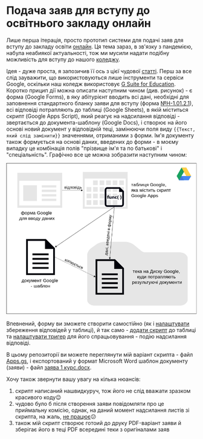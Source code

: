 # Подача заяв для вступу до освітнього закладу онлайн

Лише перша ітерація, просто прототип системи для подачі заяв для вступу до закладу освіти [онлайн](https://pedpresa.ua/202508-mon-zatverdylo-poryadok-podannya-zayav-onlajn-na-vstup-do-zakladiv-vyshhoyi-osvity.html). Ця тема зараз, в зв'язку з пандемією, набула неабиякої актуальності, тож ми мусили надати подібну можливість для вступу до нашого [коледжу](http://polytechnic.poltava.ua).

Ідея - дуже проста, я запозичив її ось з цієї чудової [статті](https://jeffreyeverhart.com/2018/09/17/auto-fill-google-doc-from-google-form-submission/). Перш за все слід зауважити, що використовуються лише інструменти та сервіси Google, оскільки наш коледж використовує [G Suite for Education](https://edu.google.com/products/gsuite-for-education/). Коротко прицип дії можна описати наступним чином (див. рисунок) - є форма (Google Forms), в яку абітурієнт вводить всі дані, необхідні для заповнення стандартного бланку заяви для вступу (форма [№Н-1.01.2.1](https://zakon.rada.gov.ua/laws/show/z0233-19)), всі відповіді потрапляють до таблиці (Google Sheets), в якій міститься скрипт (Google Apps Script), який реагує на надсилання відповіді - звертається до документа-шаблону (Google Docs), і створює на його основі новий документ у відповідній теці, замінюючи поля виду ````{{Текст, який слід замінити}}```` значеннями, отриманими з форми. Ім'я документу також формується на основі даних, введених до форми - в моєму випадку це комбінація полів "прізвище ім'я та по батькові" і "спеціальність". Графічно все це можна зобразити наступним чином:

![](https://github.com/liketaurus/DocsGenerator/blob/master/%D0%B7%D0%B0%D1%8F%D0%B2%D0%B8.png)

Впевнений, форму ви зможете створити самостійно (як і [налаштувати](https://support.google.com/docs/answer/2917686?hl=en) збереження відповідей у таблиці), й так само - [додати скрипт](https://jeffreyeverhart.com/2014/01/31/tech-tip-how-to-send-a-confirmation-email-with-google-forms/) до таблиці та [налаштувати тригер](https://jeffreyeverhart.com/2017/12/01/resetting-triggers-google-apps-script/) для його спрацьовування - подію надсилання відповіді.

В цьому репозиторії ви можете переглянути мій варіант скрипта - файл [Apps.gs](https://github.com/liketaurus/DocsGenerator/blob/master/App.gs), і експортований у формат Microsoft Word шаблон документу (заяви) - файл [заява 1 курс.docx](https://github.com/liketaurus/DocsGenerator/blob/master/%D0%B7%D0%B0%D1%8F%D0%B2%D0%B0%201%20%D0%BA%D1%83%D1%80%D1%81.docx).

Хочу також звернути вашу увагу на кілька нюансів:
1. скрипт написаний нашвидкуруч, тож його не слід вважати зразком красивого коду😉
2. чудово було б після створення заяви повідомляти про це приймальну комісію, однак, на даний момент надсилання листів зі скрипта, на жаль, [не працює](https://www.thetopsites.net/article/52883299.shtml)😕
3. також мій скрипт створює готоий до друку PDF-варіант заяви й зберігає його в теці PDF всередині теки з оригіналами заяв 
